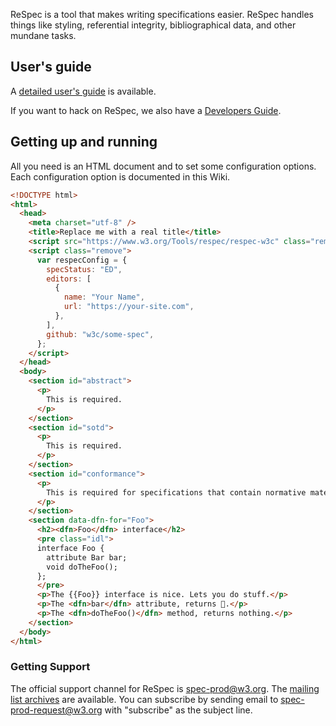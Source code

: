 ReSpec is a tool that makes writing specifications easier. ReSpec handles things like styling, referential integrity, bibliographical data, and other mundane tasks.

## User's guide

A [detailed user's guide](ReSpec-Editor's-Guide) is available.

If you want to hack on ReSpec, we also have a [Developers Guide](Developers-Guide).

## Getting up and running

All you need is an HTML document and to set some configuration options. Each configuration option is documented in this Wiki.

```html
<!DOCTYPE html>
<html>
  <head>
    <meta charset="utf-8" />
    <title>Replace me with a real title</title>
    <script src="https://www.w3.org/Tools/respec/respec-w3c" class="remove" defer></script>
    <script class="remove">
      var respecConfig = {
        specStatus: "ED",
        editors: [
          {
            name: "Your Name",
            url: "https://your-site.com",
          },
        ],
        github: "w3c/some-spec",
      };
    </script>
  </head>
  <body>
    <section id="abstract">
      <p>
        This is required.
      </p>
    </section>
    <section id="sotd">
      <p>
        This is required.
      </p>
    </section>
    <section id="conformance">
      <p>
        This is required for specifications that contain normative material.
      </p>
    </section>
    <section data-dfn-for="Foo">
      <h2><dfn>Foo</dfn> interface</h2>
      <pre class="idl">
      interface Foo {
        attribute Bar bar;
        void doTheFoo();
      };
      </pre>
      <p>The {{Foo}} interface is nice. Lets you do stuff.</p>
      <p>The <dfn>bar</dfn> attribute, returns 🍺.</p>
      <p>The <dfn>doTheFoo()</dfn> method, returns nothing.</p>
    </section>
  </body>
</html>
```

### Getting Support

The official support channel for ReSpec is [spec-prod@w3.org](mailto:spec-prod@w3.org). The [mailing list archives](http://lists.w3.org/Archives/Public/spec-prod/) are available. You can subscribe by sending email to [spec-prod-request@w3.org](mailto:spec-prod-request@w3.org?subject=subscribe) with "subscribe" as the subject line.
